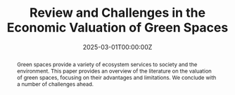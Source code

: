 ---
title: "Review and Challenges in the Economic Valuation of Green Spaces"
authors:
- admin
- Julie Le Gallo
- Mohamed Hilal
date: "2025-03-01T00:00:00Z"
doi: "https://doi.org/10.17811/ebl.14.1.2025.63-74."

# Schedule page publish date (NOT publication's date).
publishDate: "2025-03-01T00:00:00Z"

# Publication type.
# Accepts a single type but formatted as a YAML list (for Hugo requirements).
# Enter a publication type from the CSL standard.
publication_types: ["article-journal"]

# Publication name and optional abbreviated publication name.
publication: "*Economics and Business Letters, 14*(1), 63-74"
publication_short: ""

abstract: Green spaces provide a variety of ecosystem services to society and the environment. This paper provides an overview of the literature on the valuation of green spaces, focusing on their advantages and limitations. We conclude with a number of challenges ahead.

# Summary. An optional shortened abstract.
summary: Green spaces provide a variety of ecosystem services to society and the environment. This paper provides an overview of the literature on the valuation of green spaces, focusing on their advantages and limitations. We conclude with a number of challenges ahead.


tags:
- Green spaces
- Non-market valuation
- Environmental gentrification
featured: true

#links:
#- name: Custom Link
#  url: http://example.org
url_pdf: 'https://reunido.uniovi.es/index.php/EBL/article/view/21740/16817'
url_code: ''
url_dataset: ''
url_poster: ''
url_project: ''
url_slides: ''
url_source: ''
url_video: ''

# Featured image
# To use, add an image named `featured.jpg/png` to your page's folder. 
image:
  caption: 'Image credit: Created by Microsoft Copilot'
  focal_point: ""
  preview_only: false

# Associated Projects (optional).
#   Associate this publication with one or more of your projects.
#   Simply enter your project's folder or file name without extension.
#   E.g. `internal-project` references `content/project/internal-project/index.md`.
#   Otherwise, set `projects: []`.
projects:
- internal-project

# Slides (optional).
#   Associate this publication with Markdown slides.
#   Simply enter your slide deck's filename without extension.
#   E.g. `slides: "example"` references `content/slides/example/index.md`.
#   Otherwise, set `slides: ""`.
slides: example
---